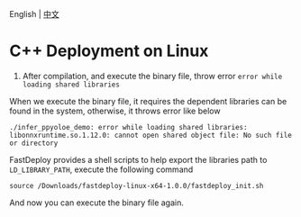 English | [中文](../../cn/faq/use_sdk_on_linux.md)

# C++ Deployment on Linux

1. After compilation, and execute the binary file, throw error `error while loading shared libraries`

When we execute the binary file, it requires the dependent libraries can be found in the system, otherwise, it throws error like below
```
./infer_ppyoloe_demo: error while loading shared libraries: libonnxruntime.so.1.12.0: cannot open shared object file: No such file or directory
```

FastDeploy provides a shell scripts to help export the libraries path to `LD_LIBRARY_PATH`, execute the following command

```
source /Downloads/fastdeploy-linux-x64-1.0.0/fastdeploy_init.sh
```

And now you can execute the binary file again. 
